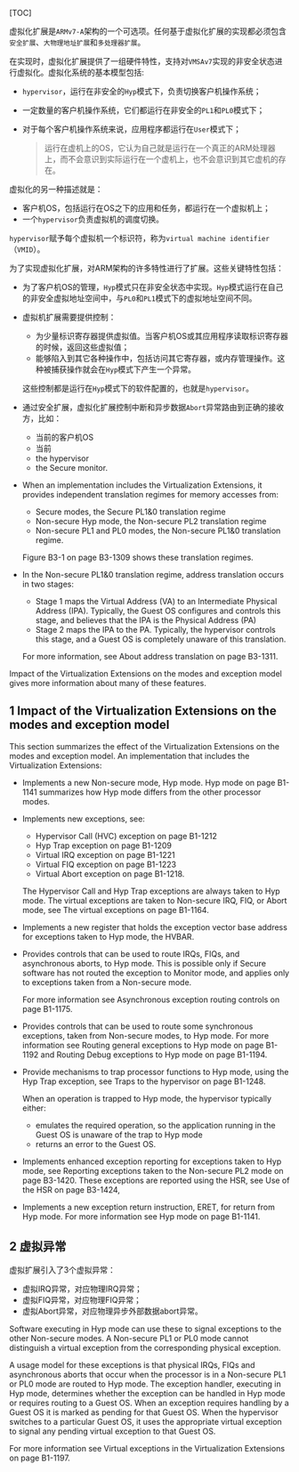 [TOC]

虚拟化扩展是`ARMv7-A`架构的一个可选项。任何基于虚拟化扩展的实现都必须包含`安全扩展`、`大物理地址扩展`和`多处理器扩展`。

在实现时，虚拟化扩展提供了一组硬件特性，支持对`VMSAv7`实现的非安全状态进行虚拟化。虚拟化系统的基本模型包括:

* `hypervisor`，运行在非安全的`Hyp`模式下，负责切换客户机操作系统；

* 一定数量的客户机操作系统，它们都运行在非安全的`PL1`和`PL0`模式下；

* 对于每个客户机操作系统来说，应用程序都运行在`User`模式下；

    > 运行在虚机上的OS，它认为自己就是运行在一个真正的ARM处理器上，而不会意识到实际运行在一个虚机上，也不会意识到其它虚机的存在。

虚拟化的另一种描述就是：

* 客户机OS，包括运行在OS之下的应用和任务，都运行在一个虚拟机上；
* 一个`hypervisor`负责虚拟机的调度切换。

`hypervisor`赋予每个虚拟机一个标识符，称为`virtual machine identifier`（`VMID`）。

为了实现虚拟化扩展，对ARM架构的许多特性进行了扩展。这些关键特性包括：

* 为了客户机OS的管理，`Hyp`模式只在非安全状态中实现。`Hyp`模式运行在自己的非安全虚拟地址空间中，与`PL0`和`PL1`模式下的虚拟地址空间不同。

* 虚拟机扩展需要提供控制：

    - 为少量标识寄存器提供虚拟值。当客户机OS或其应用程序读取标识寄存器的时候，返回这些虚拟值；
    - 能够陷入到其它各种操作中，包括访问其它寄存器，或内存管理操作。这种被捕获操作就会在`Hyp`模式下产生一个异常。

    这些控制都是运行在`Hyp`模式下的软件配置的，也就是`hypervisor`。

* 通过安全扩展，虚拟化扩展控制中断和异步数据`Abort`异常路由到正确的接收方，比如：

    - 当前的客户机OS
    - 当前
    - the hypervisor
    - the Secure monitor.

* When an implementation includes the Virtualization Extensions, it provides independent translation regimes for memory accesses from:

    - Secure modes, the Secure PL1&0 translation regime
    - Non-secure Hyp mode, the Non-secure PL2 translation regime
    - Non-secure PL1 and PL0 modes, the Non-secure PL1&0 translation regime.

    Figure B3-1 on page B3-1309 shows these translation regimes.

* In the Non-secure PL1&0 translation regime, address translation occurs in two stages:

    - Stage 1 maps the Virtual Address (VA) to an Intermediate Physical Address (IPA). Typically, the Guest OS configures and controls this stage, and believes that the IPA is the Physical Address (PA)
    - Stage 2 maps the IPA to the PA. Typically, the hypervisor controls this stage, and a Guest OS is completely unaware of this translation.

    For more information, see About address translation on page B3-1311.

Impact of the Virtualization Extensions on the modes and exception model gives more information about many of
these features.

## 1 Impact of the Virtualization Extensions on the modes and exception model

This section summarizes the effect of the Virtualization Extensions on the modes and exception model. An implementation that includes the Virtualization Extensions:

* Implements a new Non-secure mode, Hyp mode. Hyp mode on page B1-1141 summarizes how Hyp mode differs from the other processor modes.

* Implements new exceptions, see:

    - Hypervisor Call (HVC) exception on page B1-1212
    - Hyp Trap exception on page B1-1209
    - Virtual IRQ exception on page B1-1221
    - Virtual FIQ exception on page B1-1223
    - Virtual Abort exception on page B1-1218.

    The Hypervisor Call and Hyp Trap exceptions are always taken to Hyp mode. The virtual exceptions are taken to Non-secure IRQ, FIQ, or Abort mode, see The virtual exceptions on page B1-1164.

* Implements a new register that holds the exception vector base address for exceptions taken to Hyp mode, the HVBAR.

* Provides controls that can be used to route IRQs, FIQs, and asynchronous aborts, to Hyp mode. This is possible only if Secure software has not routed the exception to Monitor mode, and applies only to exceptions taken from a Non-secure mode.

    For more information see Asynchronous exception routing controls on page B1-1175.

* Provides controls that can be used to route some synchronous exceptions, taken from Non-secure modes, to Hyp mode. For more information see Routing general exceptions to Hyp mode on page B1-1192 and Routing Debug exceptions to Hyp mode on page B1-1194.

* Provide mechanisms to trap processor functions to Hyp mode, using the Hyp Trap exception, see Traps to the hypervisor on page B1-1248.

    When an operation is trapped to Hyp mode, the hypervisor typically either:

    - emulates the required operation, so the application running in the Guest OS is unaware of the trap to Hyp mode
    - returns an error to the Guest OS.

* Implements enhanced exception reporting for exceptions taken to Hyp mode, see Reporting exceptions taken to the Non-secure PL2 mode on page B3-1420. These exceptions are reported using the HSR, see Use of the HSR on page B3-1424,

* Implements a new exception return instruction, ERET, for return from Hyp mode. For more information see Hyp mode on page B1-1141.

## 2 虚拟异常

虚拟扩展引入了3个虚拟异常：

* 虚拟IRQ异常，对应物理IRQ异常；
* 虚拟FIQ异常，对应物理FIQ异常；
* 虚拟Abort异常，对应物理异步外部数据abort异常。

Software executing in Hyp mode can use these to signal exceptions to the other Non-secure modes. A Non-secure PL1 or PL0 mode cannot distinguish a virtual exception from the corresponding physical exception.

A usage model for these exceptions is that physical IRQs, FIQs and asynchronous aborts that occur when the processor is in a Non-secure PL1 or PL0 mode are routed to Hyp mode. The exception handler, executing in Hyp mode, determines whether the exception can be handled in Hyp mode or requires routing to a Guest OS. When an exception requires handling by a Guest OS it is marked as pending for that Guest OS. When the hypervisor switches to a particular Guest OS, it uses the appropriate virtual exception to signal any pending virtual exception to that Guest OS.

For more information see Virtual exceptions in the Virtualization Extensions on page B1-1197.
